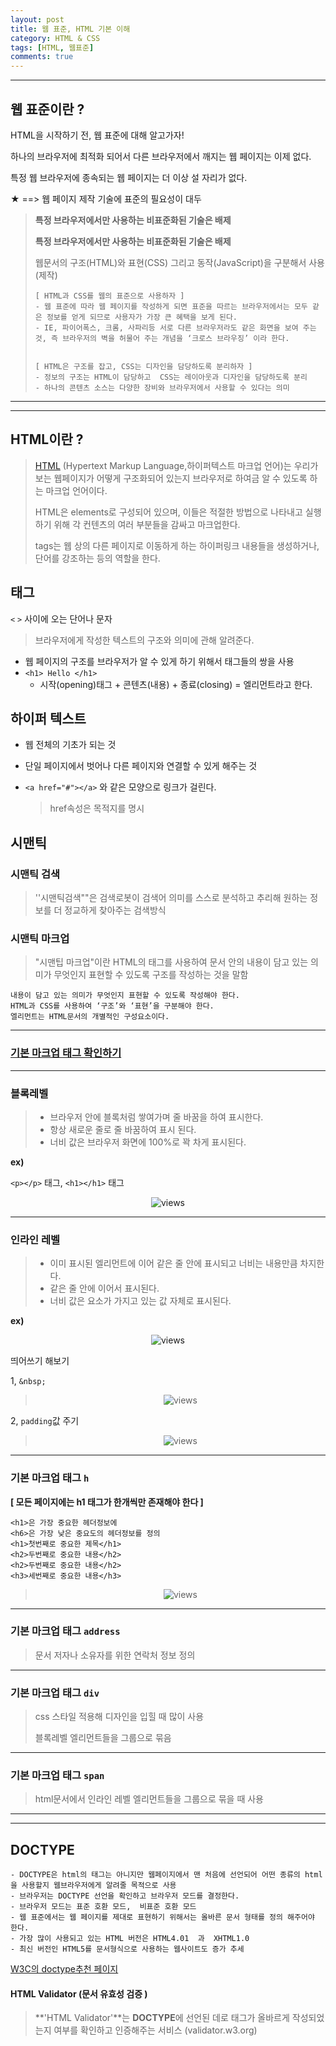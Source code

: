 ```yaml
---
layout: post
title: 웹 표준, HTML 기본 이해
category: HTML & CSS
tags: [HTML, 웹표준]
comments: true
---
```


---

## 웹 표준이란 ?

HTML을 시작하기 전, 웹 표준에 대해 알고가자!

하나의 브라우저에 최적화 되어서 다른 브라우저에서 깨지는 웹 페이지는 이제 없다.

특정 웹 브라우저에  종속되는 웹 페이지는 더 이상 설 자리가 없다.

★ ==> 웹 페이지 제작 기술에  표준의 필요성이 대두 

> **특정 브라우저에서만 사용하는 비표준화된 기술은 배제**
>
> **특정 브라우저에서만 사용하는 비표준화된 기술은 배제**
>
> 
>
> 웹문서의 구조(HTML)와  표현(CSS) 그리고 동작(JavaScript)을 구분해서  사용(제작)
>
> ```
> [ HTML과 CSS를 웹의 표준으로 사용하자 ]
> - 웹 표준에 따라 웹 페이지를 작성하게 되면 표준을 따르는 브라우저에서는 모두 같은 정보를 얻게 되므로 사용자가 가장 큰 혜택을 보게 된다. 
> - IE, 파이어폭스, 크롬, 사파리등 서로 다른 브라우저라도 같은 화면을 보여 주는 것, 즉 브라우저의 벽을 허물어 주는 개념을 ‘크로스 브라우징’ 이라 한다.
> 
> 
> [ HTML은 구조를 잡고, CSS는 디자인을 담당하도록 분리하자 ]
> - 정보의 구조는 HTML이 담당하고  CSS는 레이아웃과 디자인을 담당하도록 분리
> - 하나의 콘텐츠 소스는 다양한 장비와 브라우저에서 사용할 수 있다는 의미
> ```

------



------

## HTML이란 ?

> [HTML](https://ko.wikipedia.org/wiki/HTML) (Hypertext Markup Language,하이퍼텍스트 마크업 언어)는 우리가 보는 웹페이지가 어떻게 구조화되어 있는지 브라우저로 하여금 알 수 있도록 하는 마크업 언어이다.
>
> HTML은 elements로 구성되어 있으며, 이들은 적절한 방법으로 나타내고 실행하기 위해 각 컨텐츠의 여러 부분들을 감싸고 마크업한다.
>
> tags는 웹 상의 다른 페이지로 이동하게 하는 하이퍼링크 내용들을 생성하거나, 단어를 강조하는 등의 역할을 한다.



## 태그 

`<` `>` 사이에 오는 단어나 문자

> 브라우저에게 작성한 텍스트의 구조와 의미에 관해 알려준다.

- 웹 페이지의 구조를 브라우저가 알 수 있게 하기 위해서 태그들의 쌍을 사용
- `<h1> Hello </h1>` 
  - 시작(opening)태그 + 콘텐츠(내용) + 종료(closing) =  엘리먼트라고 한다. 



## 하이퍼 텍스트

- 웹 전체의 기초가 되는 것

- 단일 페이지에서 벗어나 다른 페이지와 연결할 수 있게 해주는 것

- `<a href="#"></a>` 와 같은 모양으로 링크가 걸린다. 

  > href속성은 목적지를 명시



## 시맨틱

### **시맨틱 검색**

> ''시맨틱검색""은 검색로봇이 검색어 의미를 스스로 분석하고 추리해 원하는 정보를 더 정교하게 찾아주는 검색방식 

### **시맨틱 마크업**

> "시맨팁 마크업"이란 HTML의 태그를 사용하여 문서 안의 내용이 담고 있는 의미가 무엇인지 표현할 수 있도록 구조를 작성하는 것을 말함 

```
내용이 담고 있는 의미가 무엇인지 표현할 수 있도록 작성해야 한다.
HTML과 CSS를 사용하여 ‘구조’와 ‘표현’을 구분해야 한다.
엘리먼트는 HTML문서의 개별적인 구성요소이다.
```

------



### [기본 마크업 태그 확인하기](http://www.w3.org/TR/html401/index/elements.html)



------

### **블록레벨**

> - 브라우저 안에 블록처럼 쌓여가며 줄 바꿈을 하여 표시한다.
> - 항상 새로운 줄로 줄 바꿈하여 표시 된다.
> - 너비 값은 브라우저 화면에 100%로 꽉 차게 표시된다.

**ex)** 

`<p></p>` 태그,  `<h1></h1>` 태그

<center>
<figure>
<img src="/assets/post-img/htmlcss/1561342425977.png" alt="views">
<figcaption></figcaption>
</figure>
</center>

------



### **인라인 레벨**

> - 이미 표시된 엘리먼트에 이어 같은 줄 안에 표시되고 너비는 내용만큼 차지한다.
> - 같은 줄 안에 이어서 표시된다.
> - 너비 값은 요소가 가지고 있는 값 자체로 표시된다.

**ex)**

<center>
<figure>
<img src="/assets/post-img/htmlcss/1561342589680.png" alt="views">
<figcaption></figcaption>
</figure>
</center>



띄어쓰기 해보기 

 1,  `&nbsp;`

> <center>
> <figure>
> <img src="/assets/post-img/htmlcss/1561342699287.png" alt="views">
> <figcaption></figcaption>
> </figure>
> </center>



2, `padding`값 주기

> <center>
> <figure>
> <img src="/assets/post-img/htmlcss/1561342793428.png" alt="views">
> <figcaption></figcaption>
> </figure>
> </center>

------



### **기본 마크업 태그 `h`**

**[  모든 페이지에는 h1 태그가 한개씩만 존재해야 한다  ]**

```
<h1>은 가장 중요한 헤더정보에
<h6>은 가장 낮은 중요도의 헤더정보를 정의
<h1>첫번째로 중요한 제목</h1>
<h2>두번째로 중요한 내용</h2>
<h2>두번째로 중요한 내용</h2>
<h3>세번째로 중요한 내용</h3>
```

> <center>
> <figure>
> <img src="/assets/post-img/htmlcss/1561343874787.png" alt="views">
> <figcaption></figcaption>
> </figure>
> </center>

------



### **기본 마크업 태그 `address`**

> 문서 저자나 소유자를 위한 연락처 정보 정의

------



### **기본 마크업 태그 `div`**

> css 스타일 적용해 디자인을 입힐 때 많이 사용
>
> 블록레벨 엘리먼트들을 그룹으로 묶음

------



### **기본 마크업 태그 `span`**

> html문서에서 인라인 레벨 엘리먼트들을 그룹으로 묶을 때 사용

------



------

## DOCTYPE

```
- DOCTYPE은 html의 태그는 아니지만 웹페이지에서 맨 처음에 선언되어 어떤 종류의 html을 사용할지 웹브라우저에게 알려줄 목적으로 사용
- 브라우저는 DOCTYPE 선언을 확인하고 브라우저 모드를 결정한다.
- 브라우저 모드는 표준 호환 모드,  비표준 호환 모드
- 웹 표준에서는 웹 페이지를 제대로 표현하기 위해서는 올바른 문서 형태를 정의 해주어야 한다.
- 가장 많이 사용되고 있는 HTML 버전은 HTML4.01  과  XHTML1.0
- 최신 버전인 HTML5를 문서형식으로 사용하는 웹사이트도 증가 추세
```

[W3C의 doctype추천 페이지](http://www.w3.org/QA/2002/04/valid-dtd-list.html)

#### HTML Validator (문서 유효성 검증 )

> **'HTML Validator'**는
> **DOCTYPE**에 선언된 데로 태그가 올바르게 작성되었는지 여부를 확인하고 인증해주는 서비스 (validator.w3.org)





